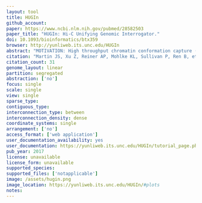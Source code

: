 ```yaml
---
layout: tool 
title: HUGIn
github_account: 
paper: https://www.ncbi.nlm.nih.gov/pubmed/28582503
paper_title: "HUGIn: Hi-C Unifying Genomic Interrogator."
doi: 10.1093/bioinformatics/btx359
browser: http://yunliweb.its.unc.edu/HUGIn
abstract: "MOTIVATION: High throughput chromatin conformation capture (3C) technologies, such as Hi-C and ChIA-PET, have the potential to elucidate the functional roles of non-coding variants. However, most of published genome-wide unbiased chromatin organization studies have used cultured cell lines, limiting their generalizability. RESULTS: We developed a web browser, HUGIn, to visualize Hi-C data generated from 21 human primary tissues and cell lines. HUGIn enables assessment of chromatin contacts both constitutive across and specific to tissue(s) and/or cell line(s) at any genomic loci, including GWAS SNPs, eQTLs and cis-regulatory elements, facilitating the understanding of both GWAS and eQTL results and functional genomics data. AVAILABILITY AND IMPLEMENTATION: HUGIn is available at http://yunliweb.its.unc.edu/HUGIn."
citation: "Martin JS, Xu Z, Reiner AP, Mohlke KL, Sullivan P, Ren B, et al. HUGIn: Hi-C Unifying Genomic Interrogator. Bioinformatics. academic.oup.com; 2017;33: 3793–3795."
citation_count: 31
genome_layout: linear
partition: segregated
abstraction: ['no']
focus: single
scale: single
view: single
sparse_type: 
contiguous_type: 
interconnection_type: between
interconnection_density: dense
coordinate_systems: single
arrangement: ['no']
access_format: ['web application']
user_documentation_availability: yes
user_documentation: https://yunliweb.its.unc.edu/HUGIn/tutorial_page.php
pub_year: 2017
license: unavailable
license_form: unavailable
supported_species: 
supported_files: ['notapplicable']
image: /assets/hugin.png
image_location: https://yunliweb.its.unc.edu/HUGIn/#plots
notes: 
---
```

